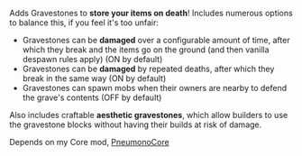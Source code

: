Adds Gravestones to **store your items on death**!
Includes numerous options to balance this, if you feel it's too unfair:
- Gravestones can be **damaged** over a configurable amount of time, after which they break and the items go on the ground (and then vanilla despawn rules apply) (ON by default)
- Gravestones can be **damaged** by repeated deaths, after which they break in the same way (ON by default)
- Gravestones can spawn mobs when their owners are nearby to defend the grave's contents (OFF by default)

Also includes craftable **aesthetic gravestones**, which allow builders to use the gravestone blocks without having their builds at risk of damage.

Depends on my Core mod, [PneumonoCore](https://modrinth.com/mod/pneumono_core)
